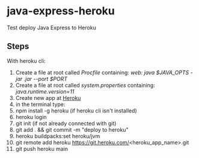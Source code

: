 # java-express-heroku
Test deploy Java Express to Heroku

## Steps
With heroku cli:
1. Create a file at root called _Procfile_ containing: _web: java $JAVA_OPTS -jar <your-application>.jar --port $PORT_
2. Create a file at root called _system.properties_ containing: _java.runtime.version=11_
3. Create new app at [Heroku](https://dashboard.heroku.com/apps)
4. in the terminal type:
  1. npm install -g heroku (if heroku cli isn't installed)
  2. heroku login
  3. git init (if not already connected with git)
  4. git add . && git commit -m "deploy to heroku"
  5. heroku buildpacks:set heroku/jvm
  6. git remote add heroku https://git.heroku.com/<heroku_app_name>.git
  7. git push heroku main